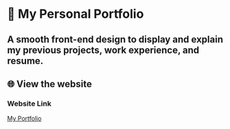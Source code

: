 # 📁 My Personal Portfolio

A smooth front-end design to display and explain my 
previous projects, work experience, and resume.
---

## 🌐 View the website

### Website Link 
[My Portfolio](https://samdeitz.ca)

